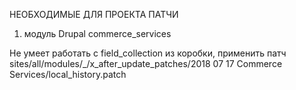 НЕОБХОДИМЫЕ ДЛЯ ПРОЕКТА ПАТЧИ

1. модуль Drupal commerce_services

Не умеет работать с field_collection из коробки, применить патч sites/all/modules/_/x_after_update_patches/2018 07 17 Commerce Services/local_history.patch


